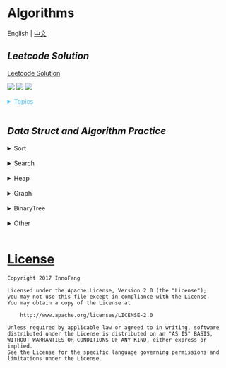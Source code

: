 # Algorithms

English | [中文](https://github.com/InnoFang/Algorithms/blob/master/README_zh.md)

## _Leetcode Solution_

[Leetcode Solution](https://github.com/InnoFang/Algorithms/tree/master/leetcode)

![](https://img.shields.io/badge/Difficulty-Easy-green.svg)
![](https://img.shields.io/badge/Difficulty-Medium-F8AF40.svg)
![](https://img.shields.io/badge/Difficulty-Hard-red.svg)

<details>
<summary style="color:#4FC3F7">Topics</summary>

* [`Array`](https://leetcode.com/tag/array/)
* [`Backtracking`](https://leetcode.com/tag/backtracking/)
* [`Two Pointers`](https://leetcode.com/tag/two-pointers/)
* [`String`](https://leetcode.com/tag/string/)
* [`Linked List`](https://leetcode.com/tag/linked-list/)
* [`Binary Search`](https://leetcode.com/tag/binary-search/)
* [`Hash Table`](https://leetcode.com/tag/hash-table/)
* [`Bit Manipulation`](https://leetcode.com/tag/bit-manipulation/)
* [`Dynamic Programming`](https://leetcode.com/tag/dynamic-programming/)
* [`Math`](https://leetcode.com/tag/math/)
* [`Greedy`](https://leetcode.com/tag/greedy/)
* [`Trie`](https://leetcode.com/tag/trie/)
* [`Stack`](https://leetcode.com/tag/stack/)

</details>
<br />

## _Data Struct and Algorithm Practice_

<details>
<summary>Sort</summary>

+ [Bubble Sort](https://github.com/InnoFang/Algorithms/blob/master/src/io/innofang/sort/impl/BubbleSort.java)
+ [Selection Sort](https://github.com/InnoFang/Algorithms/blob/master/src/io/innofang/sort/impl/SelectionSort.java)
+ [Insertion Sort](https://github.com/InnoFang/Algorithms/blob/master/src/io/innofang/sort/impl/InsertionSort.java)
+ [Shell Sort](https://github.com/InnoFang/Algorithms/blob/master/src/io/innofang/sort/impl/ShellSort.java)
+ [Quick Sort](https://github.com/InnoFang/Algorithms/blob/master/src/io/innofang/sort/impl/QuickSort.java)
+ [Merge Sort](https://github.com/InnoFang/Algorithms/blob/master/src/io/innofang/sort/impl/MergeSort.java)
+ [Example Code](https://github.com/InnoFang/Algorithms/blob/master/src/io/innofang/SortTest.java)

Sorting the same array(array length is 100,000), and the time complexity of each sorting algorithm is as follows
```console
Test for Random Array, size = 100000, random range [0, 100000]
BubbleSort : 48.446000s
SelectionSort : 16.273000s
InsertionSort : 17.110000s
ShellSort : 0.048000s
MergeSort : 0.067000s
QuickSort : 0.070000s

Test for Nearly Ordered Array, size = 100000, range [0, 100000]
BubbleSort : 16.588000s
SelectionSort : 13.123000s
InsertionSort : 0.005000s
ShellSort : 0.013000s
MergeSort : 0.033000s
QuickSort : 0.010000s
```

</details>
<br />

<details>
<summary>Search</summary>

+ [Binary Search](https://github.com/InnoFang/Algorithms/blob/master/src/io/innofang/search/BinarySearch.java)
+ [Example Code](https://github.com/InnoFang/Algorithms/blob/master/src/io/innofang/SearchTest.java)

</details>
<br />

<details>
<summary>Heap</summary>

+ [Max Heap](https://github.com/innofang/Algorithms/blob/master/src/io/innofang/heap/Heap.java)
+ [Example Code](https://github.com/innofang/Algorithms/blob/master/src/io/innofang/HeapTest.java)

</details>
<br />

<details>
<summary>Graph</summary>

+ nothing, but soon

</details>
<br />

<details>
<summary>BinaryTree</summary>

+ [Binary Search Tree](https://github.com/InnoFang/Algorithms/blob/master/src/io/innofang/binarytree/BST.java)
+ [Example Code](https://github.com/InnoFang/Algorithms/blob/master/src/io/innofang/BSTTest.java)


</details>
<br />

<details>
<summary>Other</summary>

+ [Permutation](https://github.com/InnoFang/Algorithms/blob/master/src/io/innofang/other/Permutation.java) -> [Example Code](https://github.com/InnoFang/Algorithms/blob/master/src/io/innofang/PermutationTest.java)

</details>
<br />


# [License](https://github.com/InnoFang/Algorithms/blob/master/LICENSE)


    Copyright 2017 InnoFang
  
    Licensed under the Apache License, Version 2.0 (the "License");
    you may not use this file except in compliance with the License.
    You may obtain a copy of the License at
 
        http://www.apache.org/licenses/LICENSE-2.0
 
    Unless required by applicable law or agreed to in writing, software
    distributed under the License is distributed on an "AS IS" BASIS,
    WITHOUT WARRANTIES OR CONDITIONS OF ANY KIND, either express or implied.
    See the License for the specific language governing permissions and
    limitations under the License.